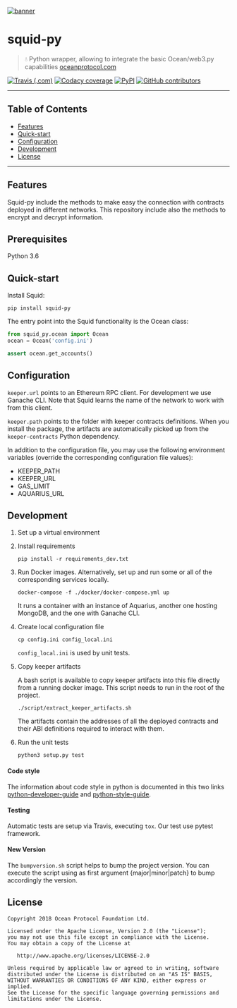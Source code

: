 [![banner](https://raw.githubusercontent.com/oceanprotocol/art/master/github/repo-banner%402x.png)](https://oceanprotocol.com)

# squid-py

> 💧 Python wrapper, allowing to integrate the basic Ocean/web3.py capabilities
> [oceanprotocol.com](https://oceanprotocol.com)

[![Travis (.com)](https://img.shields.io/travis/com/oceanprotocol/squid-py.svg)](https://travis-ci.com/oceanprotocol/squid-py)
[![Codacy coverage](https://img.shields.io/codacy/coverage/7084fbf528934327904a49d458bc46d1.svg)](https://app.codacy.com/project/ocean-protocol/squid-py/dashboard)
[![PyPI](https://img.shields.io/pypi/v/squid-py.svg)](https://pypi.org/project/squid-py/)
[![GitHub contributors](https://img.shields.io/github/contributors/oceanprotocol/squid-py.svg)](https://github.com/oceanprotocol/squid-py/graphs/contributors)

---

## Table of Contents

  - [Features](#features)
  - [Quick-start](#quick-start)
  - [Configuration](#configuration)
  - [Development](#development)
  - [License](#license)

---

## Features

Squid-py include the methods to make easy the connection with contracts deployed in different networks.
This repository include also the methods to encrypt and decrypt information.

## Prerequisites

Python 3.6

## Quick-start

Install Squid:

```
pip install squid-py
```

The entry point into the Squid functionality is the Ocean class:

```python
from squid_py.ocean import Ocean
ocean = Ocean('config.ini')

assert ocean.get_accounts()
```

## Configuration

`keeper.url` points to an Ethereum RPC client. For development we use Ganache CLI. Note that Squid learns the name
of the network to work with from this client.

`keeper.path` points to the folder with keeper contracts definitions. When you install the package, the artifacts are
automatically picked up from the `keeper-contracts` Python dependency.

In addition to the configuration file, you may use the following environment variables (override the corresponding configuration file values):

- KEEPER_PATH
- KEEPER_URL
- GAS_LIMIT
- AQUARIUS_URL

## Development

1. Set up a virtual environment

1. Install requirements

    ```
    pip install -r requirements_dev.txt
    ```

1. Run Docker images. Alternatively, set up and run some or all of the corresponding services locally.

    ```
    docker-compose -f ./docker/docker-compose.yml up
    ```

    It runs a container with an instance of Aquarius, another one hosting MongoDB, and the one with Ganache CLI.

1. Create local configuration file

    ```
    cp config.ini config_local.ini
    ```

   `config_local.ini` is used by unit tests.

1. Copy keeper artifacts
    
    A bash script is available to copy keeper artifacts into this file directly from a running docker image. This script needs to run in the root of the project. 
    
    ```
    ./script/extract_keeper_artifacts.sh
    ```
    The artifacts contain the addresses of all the deployed contracts and their ABI definitions required to interact with them.

1. Run the unit tests

    ```
    python3 setup.py test
    ```

#### Code style

The information about code style in python is documented in this two links [python-developer-guide](https://github.com/oceanprotocol/dev-ocean/blob/master/doc/development/python-developer-guide.md)
and [python-style-guide](https://github.com/oceanprotocol/dev-ocean/blob/master/doc/development/python-style-guide.md).
    
#### Testing

Automatic tests are setup via Travis, executing `tox`.
Our test use pytest framework.

#### New Version

The `bumpversion.sh` script helps to bump the project version. You can execute the script using as first argument {major|minor|patch} to bump accordingly the version.

## License

```
Copyright 2018 Ocean Protocol Foundation Ltd.

Licensed under the Apache License, Version 2.0 (the "License");
you may not use this file except in compliance with the License.
You may obtain a copy of the License at

   http://www.apache.org/licenses/LICENSE-2.0

Unless required by applicable law or agreed to in writing, software
distributed under the License is distributed on an "AS IS" BASIS,
WITHOUT WARRANTIES OR CONDITIONS OF ANY KIND, either express or implied.
See the License for the specific language governing permissions and
limitations under the License.
